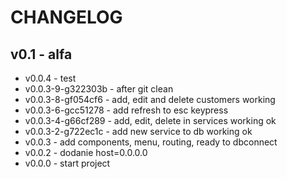 # CHANGELOG
## v0.1 - alfa
- v0.0.4 - test
- v0.0.3-9-g322303b - after git clean
- v0.0.3-8-gf054cf6 - add, edit and delete customers working
- v0.0.3-6-gcc51278 - add refresh to esc keypress
- v0.0.3-4-g66cf289 - add, edit, delete in services working ok
- v0.0.3-2-g722ec1c - add new service to db working ok
- v0.0.3 - add components, menu, routing, ready to dbconnect
- v0.0.2 - dodanie host=0.0.0.0
- v0.0.0 - start project
